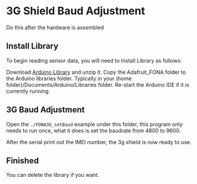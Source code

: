 # 3G Shield Baud Adjustment

Do this after the hardware is assembled

## Install Library

To begin reading sensor data, you will need to Install Library as follows:

Download [Arduino Library](https://www.tinyosshop.com/download/Adafruit_FONA.zip) and unzip it.
Copy the Adafruit_FONA folder to the Arduino libraries folder. Typically in your (home folder)/Documents/Arduino/Libraries folder.
Re-start the Arduino IDE if it is currently running.

## 3G Baud Adjustment

Open the `./FONA3G_setBaud` example under this folder, this program only needs to run once, what it does is set the baudrate from 4800 to 9600.

After the serial print out the IMEI number, the 3g shield is now ready to use.

## Finished

You can delete the library if you want.